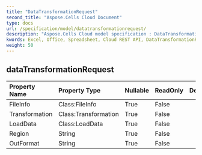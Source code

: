 ```yaml
---
title: "DataTransformationRequest"
second_title: "Aspose.Cells Cloud Document"
type: docs
url: /specification/model/datatransformationrequest/
description: "Aspose.Cells Cloud model specification : DataTransformationRequest. Effortlessly handle Excel and other spreadsheet documents with features like opening, generating, editing, splitting, merging, comparing, and converting."
kwords: Excel, Office, Spreadsheet, Cloud REST API, DataTransformationRequest
weight: 50
---
```


## **dataTransformationRequest**

 

| Property Name | Property Type | Nullable |  ReadOnly | DefaultValue | Description | 
| :- | :- | :- |:- |  :- | :- |
| FileInfo | Class:FileInfo | True |  False |  |  |  
| Transformation | Class:Transformation | True |  False |  |  |  
| LoadData | Class:LoadData | True |  False |  |  |  
| Region | String | True |  False |  |  |  
| OutFormat | String | True |  False |  |  |  

